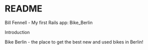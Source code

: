 # README

Bill Fennell - My first Rails app: Bike_Berlin

Introduction

Bike Berlin - the place to get the best new and used bikes in Berlin!
